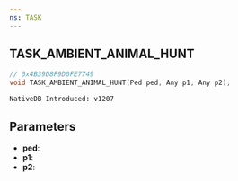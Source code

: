 ```yaml
---
ns: TASK
---
```

## TASK_AMBIENT_ANIMAL_HUNT

```c
// 0x4B39D8F9D0FE7749
void TASK_AMBIENT_ANIMAL_HUNT(Ped ped, Any p1, Any p2);
```

```
NativeDB Introduced: v1207
```

## Parameters
* **ped**:
* **p1**:
* **p2**:
